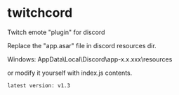 # twitchcord
Twitch emote "plugin" for discord

Replace the "app.asar" file in discord resources dir.

Windows: AppData\Local\Discord\app-x.x.xxx\resources

or modify it yourself with index.js contents.

```
latest version: v1.3
```
